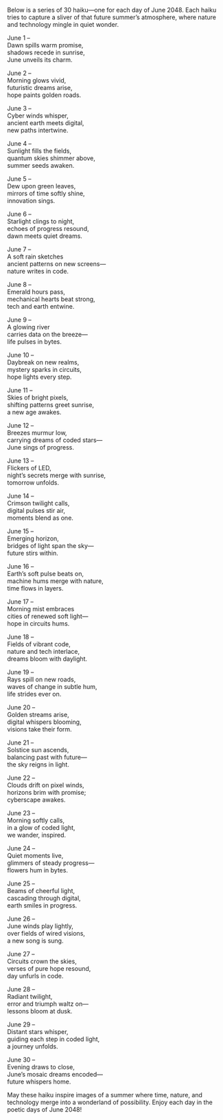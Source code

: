Below is a series of 30 haiku—one for each day of June 2048. Each haiku tries to capture a sliver of that future summer’s atmosphere, where nature and technology mingle in quiet wonder.

June 1 –  
Dawn spills warm promise,  
shadows recede in sunrise,  
June unveils its charm.

June 2 –  
Morning glows vivid,  
futuristic dreams arise,  
hope paints golden roads.

June 3 –  
Cyber winds whisper,  
ancient earth meets digital,  
new paths intertwine.

June 4 –  
Sunlight fills the fields,  
quantum skies shimmer above,  
summer seeds awaken.

June 5 –  
Dew upon green leaves,  
mirrors of time softly shine,  
innovation sings.

June 6 –  
Starlight clings to night,  
echoes of progress resound,  
dawn meets quiet dreams.

June 7 –  
A soft rain sketches  
ancient patterns on new screens—  
nature writes in code.

June 8 –  
Emerald hours pass,  
mechanical hearts beat strong,  
tech and earth entwine.

June 9 –  
A glowing river  
carries data on the breeze—  
life pulses in bytes.

June 10 –  
Daybreak on new realms,  
mystery sparks in circuits,  
hope lights every step.

June 11 –  
Skies of bright pixels,  
shifting patterns greet sunrise,  
a new age awakes.

June 12 –  
Breezes murmur low,  
carrying dreams of coded stars—  
June sings of progress.

June 13 –  
Flickers of LED,  
night’s secrets merge with sunrise,  
tomorrow unfolds.

June 14 –  
Crimson twilight calls,  
digital pulses stir air,  
moments blend as one.

June 15 –  
Emerging horizon,  
bridges of light span the sky—  
future stirs within.

June 16 –  
Earth’s soft pulse beats on,  
machine hums merge with nature,  
time flows in layers.

June 17 –  
Morning mist embraces  
cities of renewed soft light—  
hope in circuits hums.

June 18 –  
Fields of vibrant code,  
nature and tech interlace,  
dreams bloom with daylight.

June 19 –  
Rays spill on new roads,  
waves of change in subtle hum,  
life strides ever on.

June 20 –  
Golden streams arise,  
digital whispers blooming,  
visions take their form.

June 21 –  
Solstice sun ascends,  
balancing past with future—  
the sky reigns in light.

June 22 –  
Clouds drift on pixel winds,  
horizons brim with promise;  
cyberscape awakes.

June 23 –  
Morning softly calls,  
in a glow of coded light,  
we wander, inspired.

June 24 –  
Quiet moments live,  
glimmers of steady progress—  
flowers hum in bytes.

June 25 –  
Beams of cheerful light,  
cascading through digital,  
earth smiles in progress.

June 26 –  
June winds play lightly,  
over fields of wired visions,  
a new song is sung.

June 27 –  
Circuits crown the skies,  
verses of pure hope resound,  
day unfurls in code.

June 28 –  
Radiant twilight,  
error and triumph waltz on—  
lessons bloom at dusk.

June 29 –  
Distant stars whisper,  
guiding each step in coded light,  
a journey unfolds.

June 30 –  
Evening draws to close,  
June’s mosaic dreams encoded—  
future whispers home.

May these haiku inspire images of a summer where time, nature, and technology merge into a wonderland of possibility. Enjoy each day in the poetic days of June 2048!
